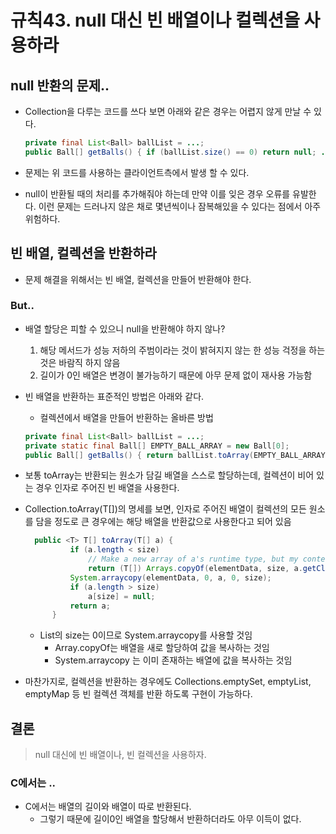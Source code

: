 # 규칙43. null 대신 빈 배열이나 컬렉션을 사용하라

## null 반환의 문제..

- Collection을 다루는 코드를 쓰다 보면 아래와 같은 경우는 어렵지 않게 만날 수 있다.

  ```java
  private final List<Ball> ballList = ...;
  public Ball[] getBalls() { if (ballList.size() == 0) return null; .... 
  ```

- 문제는 위 코드를 사용하는 클라이언트측에서 발생 할 수 있다.

- null이 반환될 때의 처리를 추가해줘야 하는데 만약 이를 잊은 경우 오류를 유발한다. 이런 문제는 드러나지 않은 채로 몇년씩이나 잠복해있을 수 있다는 점에서 아주 위험하다.

## 빈 배열, 컬렉션을 반환하라

- 문제 해결을 위해서는 빈 배열, 컬렉션을 만들어 반환해야 한다.

### But..

- 배열 할당은 피할 수 있으니 null을 반환해야 하지 않나?

  1. 해당 메서드가 성능 저하의 주범이라는 것이 밝혀지지 않는 한 성능 걱정을 하는 것은 바람직 하지 않음
  2. 길이가 0인 배열은 변경이 불가능하기 때문에 아무 문제 없이 재사용 가능함

- 빈 배열을 반환하는 표준적인 방법은 아래와 같다.

  - 컬렉션에서 배열을 만들어 반환하는 올바른 방법 

  ```java
  private final List<Ball> ballList = ...;
  private static final Ball[] EMPTY_BALL_ARRAY = new Ball[0];
  public Ball[] getBalls() { return ballList.toArray(EMPTY_BALL_ARRAY);  
  
  ```

- 보통 toArray는 반환되는 원소가 담길 배열을 스스로 할당하는데, 컬렉션이 비어 있는 경우 인자로 주어진 빈 배열을 사용한다.

- Collection.toArray(T[])의 명세를 보면, 인자로 주어진 배열이 컬렉션의 모든 원소를 담을 정도로 큰 경우에는 해당 배열을 반환값으로 사용한다고 되어 있음

  ```java
    public <T> T[] toArray(T[] a) {
            if (a.length < size)
                // Make a new array of a's runtime type, but my contents:
                return (T[]) Arrays.copyOf(elementData, size, a.getClass());
            System.arraycopy(elementData, 0, a, 0, size);
            if (a.length > size)
                a[size] = null;
            return a;
        }
  ```

  - List의 size는 0이므로 System.arraycopy를 사용할 것임
    - Array.copyOf는 배열을 새로 할당하여 값을 복사하는 것임
    - System.arraycopy 는 이미 존재하는 배열에 값을 복사하는 것임

- 마찬가지로, 컬렉션을 반환하는 경우에도 Collections.emptySet, emptyList, emptyMap 등 빈 컬렉션 객체를 반환 하도록 구현이 가능하다.

## 결론

> null 대신에 빈 배열이나, 빈 컬렉션을 사용하자.

### C에서는 ..

- C에서는 배열의 길이와 배열이 따로 반환된다.
  - 그렇기 때문에 길이0인 배열을 할당해서 반환하더라도 아무 이득이 없다.